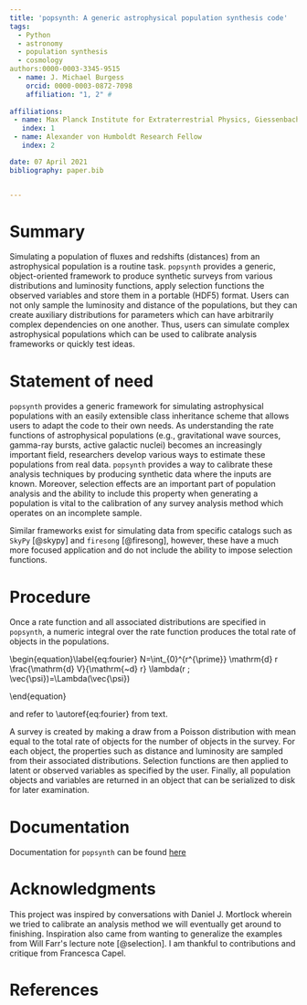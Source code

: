 ```yaml
---
title: 'popsynth: A generic astrophysical population synthesis code'
tags:
  - Python
  - astronomy
  - population synthesis
  - cosmology
authors:0000-0003-3345-9515
  - name: J. Michael Burgess
    orcid: 0000-0003-0872-7098
    affiliation: "1, 2" # 
  
affiliations:
 - name: Max Planck Institute for Extraterrestrial Physics, Giessenbachstrasse, 85741 Garching, Germany
   index: 1
 - name: Alexander von Humboldt Research Fellow
   index: 2

date: 07 April 2021
bibliography: paper.bib


---
```


# Summary
Simulating a population of fluxes and redshifts (distances) from an
astrophysical population is a routine task. `popsynth` provides a
generic, object-oriented framework to produce synthetic surveys from
various distributions and luminosity functions, apply selection
functions the observed variables and store them in a portable (HDF5)
format. Users can not only sample the luminosity and distance of the
populations, but they can create auxiliary distributions for
parameters which can have arbitrarily complex dependencies on one
another. Thus, users can simulate complex astrophysical populations
which can be used to calibrate analysis frameworks or quickly test
ideas.

# Statement of need

`popsynth` provides a generic framework for simulating astrophysical
populations with an easily extensible class inheritance scheme that
allows users to adapt the code to their own needs. As understanding
the rate functions of astrophysical populations (e.g., gravitational
wave sources, gamma-ray bursts, active galactic nuclei) becomes an
increasingly important field, researchers develop various ways to
estimate these populations from real data. `popsynth` provides a way
to calibrate these analysis techniques by producing synthetic data
where the inputs are known. Moreover, selection effects are an
important part of population analysis and the ability to include this
property when generating a population is vital to the calibration of
any survey analysis method which operates on an incomplete sample.

Similar frameworks exist for simulating data from specific catalogs
such as `SkyPy` [@skypy] and `firesong` [@firesong], however, these
have a much more focused application and do not include the ability to
impose selection functions.


# Procedure

Once a rate function and all associated distributions are specified in
`popsynth`, a numeric integral over the rate function produces the
total rate of objects in the populations.



\begin{equation}\label{eq:fourier}
N=\int_{0}^{r^{\prime}} \mathrm{d} r \frac{\mathrm{d} V}{\mathrm{~d} r} \lambda(r ; \vec{\psi})=\Lambda(\vec{\psi})

\end{equation}


and refer to \autoref{eq:fourier} from text.


A survey is created by
making a draw from a Poisson distribution with mean equal to the total
rate of objects for the number of objects in the survey. For each
object, the properties such as distance and luminosity are sampled
from their associated distributions. Selection functions are then
applied to latent or observed variables as specified by the
user. Finally, all population objects and variables are returned in an
object that can be serialized to disk for later examination.

# Documentation

Documentation for `popsynth` can be found [here](https://popsynth.readthedocs.io/)


# Acknowledgments
This project was inspired by conversations with Daniel J. Mortlock
wherein we tried to calibrate an analysis method we will eventually
get around to finishing. Inspiration also came from wanting to
generalize the examples from Will Farr's lecture note [@selection]. I am
thankful to contributions and critique from Francesca Capel.

# References
